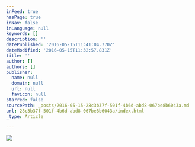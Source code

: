 ```yaml
---
inFeed: true
hasPage: true
inNav: false
inLanguage: null
keywords: []
description: ''
datePublished: '2016-05-15T11:41:04.770Z'
dateModified: '2016-05-15T11:32:57.831Z'
title: ''
author: []
authors: []
publisher:
  name: null
  domain: null
  url: null
  favicon: null
starred: false
sourcePath: _posts/2016-05-15-28c3b37f-501f-4b6d-abd8-067be8b6043a.md
url: 28c3b37f-501f-4b6d-abd8-067be8b6043a/index.html
_type: Article

---
```

![](https://the-grid-user-content.s3-us-west-2.amazonaws.com/4f38d90a-1658-4740-ac04-eb82f7dcf287.jpg)